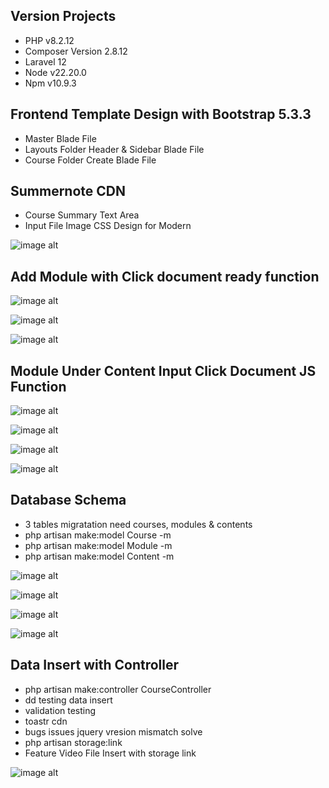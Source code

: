 

## Version Projects

- PHP v8.2.12
- Composer Version 2.8.12
- Laravel 12
- Node v22.20.0
- Npm v10.9.3

## Frontend Template Design with Bootstrap 5.3.3

- Master Blade File
- Layouts Folder Header & Sidebar Blade File
- Course Folder Create Blade File

## Summernote CDN

- Course Summary Text Area
- Input File Image CSS Design for Modern

![image alt](https://github.com/IliusSagar/softvence-task-assignment/blob/33d529c572cc7bc488b742d055e1e0e8d61ef9d0/Screenshot-111.png)

## Add Module with Click document ready function

![image alt](https://github.com/IliusSagar/softvence-task-assignment/blob/71b25b61ce4246177b38b1e937a0da0958b35942/Screenshot-112.png)

![image alt](https://github.com/IliusSagar/softvence-task-assignment/blob/e04cfe3a841d883edc9503c725c6e53931372144/Screenshot-113.png)

![image alt](https://github.com/IliusSagar/softvence-task-assignment/blob/2373aab21f3d2e745d41c91aca5a2396f93e6941/Screenshot-114.png)

## Module Under Content Input Click Document JS Function

![image alt](https://github.com/IliusSagar/softvence-task-assignment/blob/3085ba95e3eb57e9175b87fe26efffc85ef8bd68/Screenshot-115.png)

![image alt](https://github.com/IliusSagar/softvence-task-assignment/blob/610a419d1412584a30fcfc1ee149e64128e00493/Screenshot-116.png)

![image alt](https://github.com/IliusSagar/softvence-task-assignment/blob/b9d55f3f2169669ed645f3f8cf72b2cb6f732be4/Screenshot-117.png)

![image alt](https://github.com/IliusSagar/softvence-task-assignment/blob/c0d94e4d286b6082aa095cf3c92fe164b1f212ee/Screenshot-118.png)

## Database Schema

- 3 tables migratation need courses, modules & contents
- php artisan make:model Course -m
- php artisan make:model Module -m
- php artisan make:model Content -m

![image alt](https://github.com/IliusSagar/softvence-task-assignment/blob/cf994c545e817f74e520284accb6e8d15115eda5/Screenshot-119.png)

![image alt](https://github.com/IliusSagar/softvence-task-assignment/blob/d5f24cdac8ccde9a0e04efe7be3828d72f8795d3/Screenshot-120.png)

![image alt](https://github.com/IliusSagar/softvence-task-assignment/blob/c0596e29e243289cb1c75b5c728affb38988a62c/Screenshot-121.png)

![image alt](https://github.com/IliusSagar/softvence-task-assignment/blob/fda2acc5ab6dc2f33a31e964966cde2e75a87136/Screenshot-122.png)

## Data Insert with Controller

- php artisan make:controller CourseController
- dd testing data insert
- validation testing
- toastr cdn 
- bugs issues jquery vresion mismatch solve
- php artisan storage:link
- Feature Video File Insert with storage link

![image alt](https://github.com/IliusSagar/softvence-task-assignment/blob/cc7a84d846f63f3fde23e33d7799c379071f7c2d/Screenshot-123.png)


